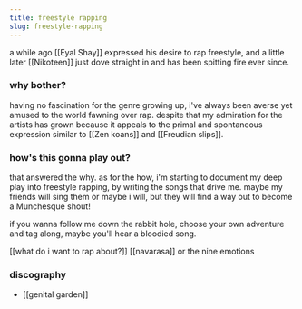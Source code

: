 ```yaml
---
title: freestyle rapping
slug: freestyle-rapping
---
```


a while ago [[Eyal Shay]] expressed his desire to rap freestyle, and a little later [[Nikoteen]] just dove straight in and has been spitting fire ever since.

### why bother?
having no fascination for the genre growing up, i've always been averse yet amused to the world fawning over rap. despite that my admiration for the artists has grown because it appeals to the primal and spontaneous expression similar to [[Zen koans]] and [[Freudian slips]]. 

### how's this gonna play out?
that answered the why. as for the how, i'm starting to document my deep play into freestyle rapping, by writing the songs that drive me. maybe my friends will sing them or maybe i will, but they will find a way out to become a Munchesque shout!

if you wanna follow me down the rabbit hole, choose your own adventure and tag along, maybe you'll hear a bloodied song.

[[what do i want to rap about?]]
[[navarasa]] or the nine emotions

### discography
- [[genital garden]]


